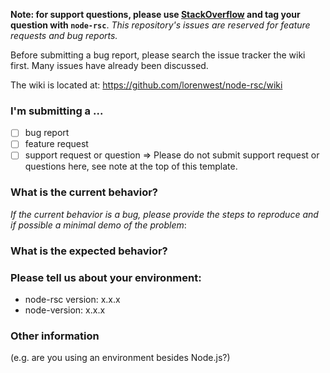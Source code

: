 **Note: for support questions, please use [StackOverflow](https://stackoverflow.com/questions/tagged/node-rsc) and tag your question with `node-rsc`**. *This repository's issues are reserved for feature requests and bug reports.*

Before submitting a bug report, please search the issue tracker the wiki first. Many issues have already been discussed.

The wiki is located at: https://github.com/lorenwest/node-rsc/wiki

### I'm submitting a ... 
  - [  ] bug report
  - [  ] feature request
  - [  ] support request or question => Please do not submit support request or questions here, see note at the top of this template.

### What is the current behavior?
*If the current behavior is a bug, please provide the steps to reproduce and if possible a minimal demo of the problem*:

### What is the expected behavior?

### Please tell us about your environment:

 -  node-rsc version: x.x.x
 -  node-version: x.x.x
 
### Other information

(e.g. are you using an environment besides Node.js?)
